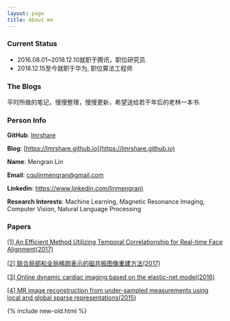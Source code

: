 ```yaml
---
layout: page
title: About me 
---
```


<h3> Current Status </h3>  

+ 2016.08.01~2018.12.10就职于腾讯，职位研究员.
+ 2018.12.15至今就职于华为, 职位算法工程师

<h3> The Blogs </h3>  

平时所做的笔记，慢慢整理，慢慢更新，希望送给若干年后的老林一本书.

<h3>Person Info </h3>

__GitHub__: [lmrshare](https://github.com/lmrshare)

__Blog__: [https://lmrshare.github.io](https://lmrshare.github.io)

__Name__: Mengran Lin

__Email__: cqulinmengran@gmail.com

__Linkedin__: [https://www.linkedin.com/linmengran)](https://www.linkedin.com/in/%E6%A2%A6%E7%84%B6-%E6%9E%97-6a5a78127/)

__Research Interests__: Machine Learning, Magnetic Resonance Imaging, Computer Vision, Natural Language Processing

<h3>Papers </h3>

[[1] An Efficient Method Utilizing Temporal Correlationship for Real-time Face Alignment(2017)](https://github.com/lmrshare/lmrshare.github.io/blob/master/papers/FGR2018.pdf)

[[2] 联合局部和全局稀疏表示的磁共振图像重建方法(2017)](https://github.com/lmrshare/lmrshare.github.io/blob/master/papers/Global_and_Local.pdf)

[[3] Online dynamic cardiac imaging based on the elastic-net model(2016)](https://github.com/lmrshare/lmrshare.github.io/blob/master/papers/store-EN-1485088443-2860.pdf)

[[4] MR image reconstruction from under-sampled measurements using local and global sparse representations(2015)](https://github.com/lmrshare/lmrshare.github.io/blob/master/papers/UQ377192.pdf)




{% include new-old.html %}

